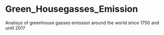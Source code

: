 # Green_Housegasses_Emission
Analisys of greenhouse gasses emission around the world since 1750 and until 2017

